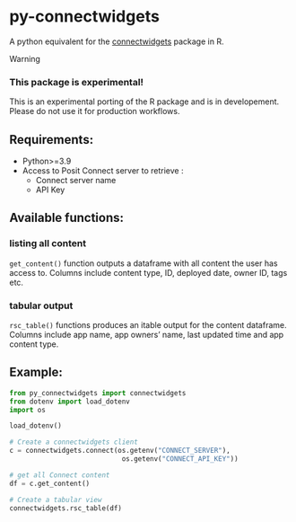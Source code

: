 # py-connectwidgets


A python equivalent for the
[connectwidgets](https://rstudio.github.io/connectwidgets/) package in
R.

> [!WARNING]
>
> ### This package is experimental!
>
> This is an experimental porting of the R package and is in
> developement. Please do not use it for production workflows.

## Requirements:

- Python\>=3.9
- Access to Posit Connect server to retrieve :
  - Connect server name
  - API Key

## Available functions:

### listing all content

`get_content()` function outputs a dataframe with all content the user
has access to. Columns include content type, ID, deployed date, owner
ID, tags etc.

### tabular output

`rsc_table()` functions produces an itable output for the content
dataframe. Columns include app name, app owners’ name, last updated time
and app content type.

## Example:

``` python
from py_connectwidgets import connectwidgets
from dotenv import load_dotenv
import os

load_dotenv()

# Create a connectwidgets client
c = connectwidgets.connect(os.getenv("CONNECT_SERVER"),
                            os.getenv("CONNECT_API_KEY"))

# get all Connect content
df = c.get_content()

# Create a tabular view
connectwidgets.rsc_table(df)
```
